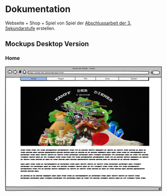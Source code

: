 # Dokumentation

Webseite + Shop + Spiel von Spiel der [Abschlussarbeit der 3. Sekundarstufe](old-project-2017.zip) erstellen.

## Mockups Desktop Version

### Home 

![Mockup Home](Mockups/D_Home.png)